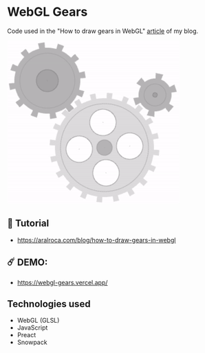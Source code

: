 # WebGL Gears

Code used in the "How to draw gears in WebGL" [article](https://aralroca.com/blog/how-to-draw-gears-in-webgl) of my blog.

<img src="./gears.gif" alt="Gears in webgl" />

## 📖 Tutorial

* https://aralroca.com/blog/how-to-draw-gears-in-webgl

## ☄️ DEMO:

* https://webgl-gears.vercel.app/

## Technologies used

- WebGL (GLSL)
- JavaScript
- Preact
- Snowpack